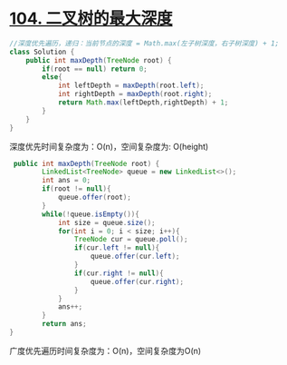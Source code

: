 # [104. 二叉树的最大深度](https://leetcode-cn.com/problems/maximum-depth-of-binary-tree/)

```java
//深度优先遍历，递归：当前节点的深度 = Math.max(左子树深度，右子树深度) + 1;
class Solution {
    public int maxDepth(TreeNode root) {
        if(root == null) return 0;
        else{
            int leftDepth = maxDepth(root.left);
            int rightDepth = maxDepth(root.right);
            return Math.max(leftDepth,rightDepth) + 1;
        }
    }
}
```

深度优先时间复杂度为：O(n)，空间复杂度为: O(height)

```java
 public int maxDepth(TreeNode root) {
        LinkedList<TreeNode> queue = new LinkedList<>();
        int ans = 0;
        if(root != null){
            queue.offer(root);
        }
        while(!queue.isEmpty()){
            int size = queue.size();
            for(int i = 0; i < size; i++){
                TreeNode cur = queue.poll();
                if(cur.left != null){
                    queue.offer(cur.left);
                }
                if(cur.right != null){
                    queue.offer(cur.right);
                }
            }
            ans++;
        }
        return ans;
}
```

广度优先遍历时间复杂度为：O(n)，空间复杂度为O(n)